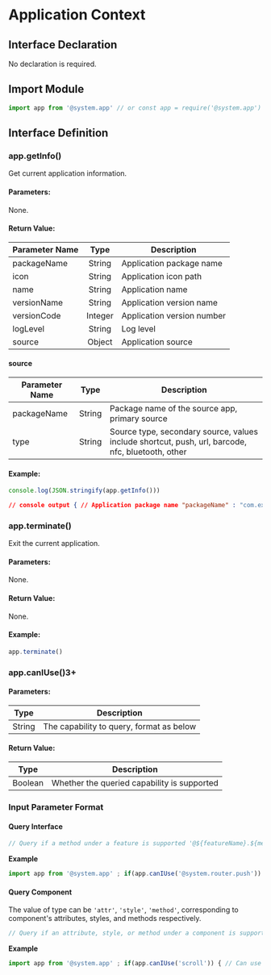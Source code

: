 <!-- 源地址: https://iot.mi.com/vela/quickapp/en/features/basic/app.html -->

# Application Context

## Interface Declaration

No declaration is required.

## Import Module
```javascript
import app from '@system.app' // or const app = require('@system.app')
```

## Interface Definition

### app.getInfo()

Get current application information.

#### Parameters:

None.

#### Return Value:

Parameter Name | Type | Description  
---|:---:|---  
packageName | String | Application package name  
icon | String | Application icon path  
name | String | Application name  
versionName | String | Application version name  
versionCode | Integer | Application version number  
logLevel | String | Log level  
source | Object | Application source  
  
#### source

Parameter Name | Type | Description  
---|:---:|---  
packageName | String | Package name of the source app, primary source  
type | String | Source type, secondary source, values include shortcut, push, url, barcode, nfc, bluetooth, other  
  
#### Example:
```javascript
console.log(JSON.stringify(app.getInfo()))
```

```json
// console output { // Application package name "packageName" : "com.example.demo" , // Application name "name" : "demo" , // Application version name "versionName" : "1.0.0" , // Application version number "versionCode" : 1 , // Application icon "icon" : "/common/logo.png" , // Log level "logLevel" : "debug" , // Application source "source" : { // Package name of the source app "packageName" : "" , // Source type "type" : "shortcut" } }
```

### app.terminate()

Exit the current application.

#### Parameters:

None.

#### Return Value:

None.

#### Example:
```javascript
app.terminate()
```

### app.canIUse()3+

#### Parameters:

Type | Description  
---|---  
String | The capability to query, format as below  
  
#### Return Value:

Type | Description  
---|---  
Boolean | Whether the queried capability is supported  
  
### Input Parameter Format

#### Query Interface
```javascript
// Query if a method under a feature is supported '@${featureName}.${method}' // Query if a feature is supported '@${featureName}'
```

**Example**
```javascript
import app from '@system.app' ; if(app.canIUse('@system.router.push')) { // Can use method @system.router.push } if(app.canIUse('@system.router')) { // Can use @system.router interface }
```

#### Query Component

The value of type can be `'attr'`, `'style'`, `'method'`, corresponding to component's attributes, styles, and methods respectively.
```javascript
// Query if an attribute, style, or method under a component is supported ` ${ componentName } . ${ type } . ${ name } ` // Query if a component is supported ` ${ componentName } `
```

**Example**
```javascript
import app from '@system.app' ; if(app.canIUse('scroll')) { // Can use scroll component } if(app.canIUse('scroll.attr.scroll-x')) { // Can use scroll-x attribute of scroll component }
```
